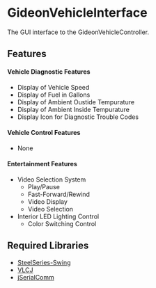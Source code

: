 # GideonVehicleInterface
The GUI interface to the GideonVehicleController.

## Features
#### Vehicle Diagnostic Features
* Display of Vehicle Speed
* Display of Fuel in Gallons
* Display of Ambient Oustide Tempurature
* Display of Ambient Inside Tempurature
* Display Icon for Diagnostic Trouble Codes

#### Vehicle Control Features
* None

#### Entertainment Features
* Video Selection System
  * Play/Pause
  * Fast-Forward/Rewind
  * Video Display
  * Video Selection
* Interior LED Lighting Control
  * Color Switching Control

## Required Libraries
* [SteelSeries-Swing](https://github.com/HanSolo/SteelSeries-Swing)
* [VLCJ](https://github.com/caprica/vlcj)
* [jSerialComm](https://github.com/Fazecast/jSerialComm)
